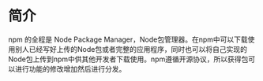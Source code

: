 # 简介

npm 的全程是 Node Package Manager，Node包管理器。在npm中可以下载使用别人已经写好上传的Node包或者完整的应用程序，同时也可以将自己实现的Node包上传到npm中供其他开发者下载使用。npm遵循开源协议，所以获得包可以进行功能的修改增加然后进行分发。
